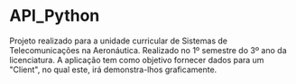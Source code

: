 # API_Python

Projeto realizado para a unidade curricular de Sistemas de Telecomunicações na Aeronáutica. Realizado no 1º semestre do 3º ano da licenciatura. A aplicação tem como objetivo fornecer dados para um "Client", no qual este, irá demonstra-lhos graficamente.
